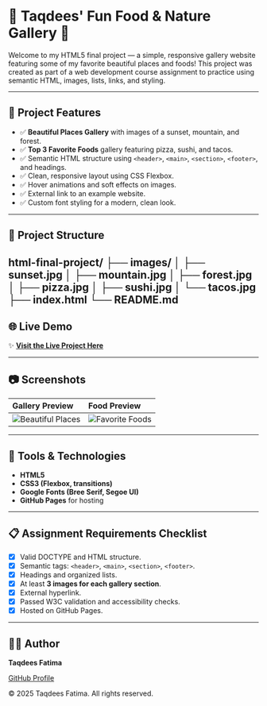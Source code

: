 # 🍕 Taqdees' Fun Food & Nature Gallery 🍣

Welcome to my HTML5 final project — a simple, responsive gallery website featuring some of my favorite beautiful places and foods! This project was created as part of a web development course assignment to practice using semantic HTML, images, lists, links, and styling.

---

## 📸 Project Features

- ✅ **Beautiful Places Gallery** with images of a sunset, mountain, and forest.
- ✅ **Top 3 Favorite Foods** gallery featuring pizza, sushi, and tacos.
- ✅ Semantic HTML structure using `<header>`, `<main>`, `<section>`, `<footer>`, and headings.
- ✅ Clean, responsive layout using CSS Flexbox.
- ✅ Hover animations and soft effects on images.
- ✅ External link to an example website.
- ✅ Custom font styling for a modern, clean look.

---

## 📂 Project Structure



html-final-project/
├── images/
│ ├── sunset.jpg
│ ├── mountain.jpg
│ ├── forest.jpg
│ ├── pizza.jpg
│ ├── sushi.jpg
│ └── tacos.jpg
├── index.html
└── README.md
---

## 🌐 Live Demo

✨ [**Visit the Live Project Here**](https://xero-bytes.github.io/html-final-project/)

---

## 📷 Screenshots  

| Gallery Preview | Food Preview |
|:---------------|:-------------|
| ![Beautiful Places](https://github.com/user-attachments/assets/165b7a1c-b2d9-40d5-b2c3-ffbf80f064a1) | ![Favorite Foods](https://github.com/user-attachments/assets/6de00fb5-cd06-48f1-953e-2791a7aae718) |

---

## 📖 Tools & Technologies

- **HTML5**
- **CSS3 (Flexbox, transitions)**
- **Google Fonts (Bree Serif, Segoe UI)**
- **GitHub Pages** for hosting

---

## 📋 Assignment Requirements Checklist

- [x] Valid DOCTYPE and HTML structure.
- [x] Semantic tags: `<header>`, `<main>`, `<section>`, `<footer>`.
- [x] Headings and organized lists.
- [x] At least **3 images for each gallery section**.
- [x] External hyperlink.
- [x] Passed W3C validation and accessibility checks.
- [x] Hosted on GitHub Pages.

---

## 👩‍💻 Author

**Taqdees Fatima**

[GitHub Profile](https://github.com/Xero-Bytes)

© 2025 Taqdees Fatima. All rights reserved.
